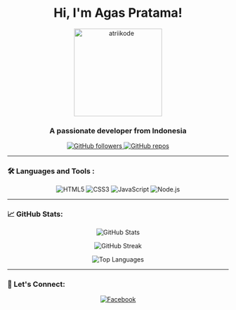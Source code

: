 <h1 align="center">Hi, I'm Agas Pratama!</h1>

<p align="center">
  <img src="atriikode" alt="atriikode
    " width="200" height="200">
</p>

<h3 align="center">A passionate developer from Indonesia</h3>

<p align="center">
  <a href="https://github.com/agasekode">
    <img src="https://img.shields.io/github/followers/agasekode?label=Followers&style=social" alt="GitHub followers">
  </a>
  <a href="https://github.com/agasekode?tab=repositories">
    <img src="https://badges.pufler.dev/repos/agasekode" alt="GitHub repos">
  </a>
</p>

---

### 🛠️ Languages and Tools :
  
<p align="center">
  <img src="https://img.shields.io/badge/HTML5-E34F26?style=for-the-badge&logo=html5&logoColor=white" alt="HTML5" />
  <img src="https://img.shields.io/badge/CSS3-1572B6?style=for-the-badge&logo=css3&logoColor=white" alt="CSS3" />
  <img src="https://img.shields.io/badge/JavaScript-F7DF1E?style=for-the-badge&logo=javascript&logoColor=black" alt="JavaScript" />
  <img src="https://img.shields.io/badge/Node.js-43853D?style=for-the-badge&logo=node.js&logoColor=white" alt="Node.js" />
</p>

---

### 📈 GitHub Stats:

<p align="center">
  <img src="https://github-readme-stats.vercel.app/api?username=agasekode&show_icons=true&theme=radical" alt="GitHub Stats" />
</p>

<p align="center">
  <img src="https://github-readme-streak-stats.herokuapp.com/?user=agasekode&theme=radical" alt="GitHub Streak" />
</p>

<p align="center">
  <img src="https://github-readme-stats.vercel.app/api/top-langs/?username=agasekode&layout=compact&theme=radical" alt="Top Languages" />
</p>

---

### 🔗 Let's Connect:

<p align="center">
  <a href="https://www.facebook.com/AgasPratamamp4"><img src="https://img.shields.io/badge/Facebook-%231877F2.svg?style=for-the-badge&logo=facebook&logoColor=white" alt="Facebook"></a>
</p>

